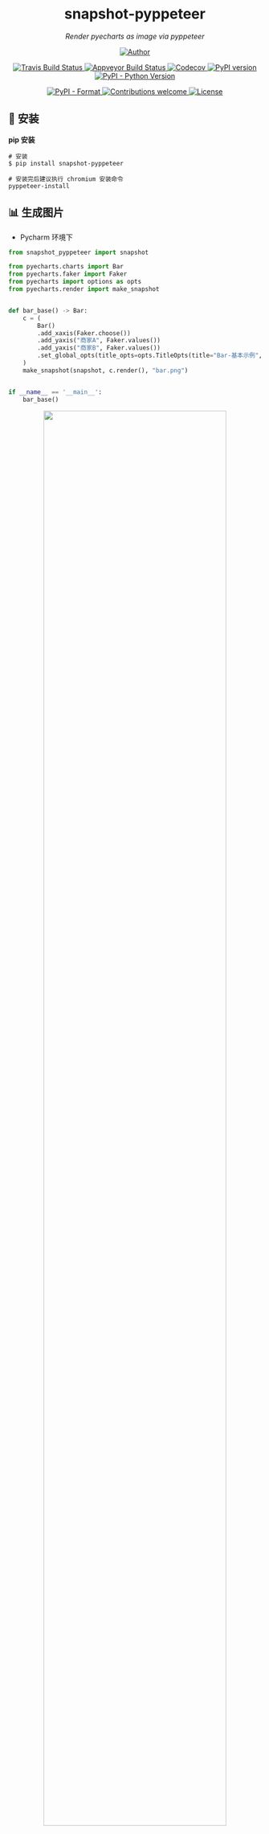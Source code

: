 <h1 align="center">snapshot-pyppeteer</h1>
<p align="center">
    <em>Render pyecharts as image via pyppeteer</em>
</p>
<p align="center">
    <a href="https://github.com/sunhailin-Leo">
        <img src="https://img.shields.io/badge/Author-sunhailin--Leo-blue" alt="Author">
    </a>
</p>
<p align="center">
    <a href="https://travis-ci.org/pyecharts/snapshot-pyppeteer">
        <img src="https://travis-ci.org/pyecharts/snapshot-pyppeteer.svg?branch=master" alt="Travis Build Status">
    </a>
    <a href="https://ci.appveyor.com/project/sunhailin-Leo/snapshot-pyppeteer">
        <img src="https://ci.appveyor.com/api/projects/status/4khrmyt8ustrbniw/branch/master?svg=true" alt="Appveyor Build Status">
    </a>
    <a href="https://codecov.io/gh/pyecharts/snapshot-pyppeteer">
        <img src="https://codecov.io/gh/pyecharts/snapshot-pyppeteer/branch/master/graph/badge.svg" alt="Codecov">
    </a>
    <a href="https://badge.fury.io/py/snapshot-pyppeteer">
        <img src="https://badge.fury.io/py/snapshot-pyppeteer.svg" alt="PyPI version">
    </a>
    <a href="https://pypi.org/project/snapshot-pyppeteer/">
        <img src="https://img.shields.io/pypi/pyversions/snapshot-pyppeteer.svg?colorB=brightgreen" alt="PyPI - Python Version">
    </a>
</p>
<p align="center">
    <a href="https://pypi.org/project/snapshot-pyppeteer">
        <img src="https://img.shields.io/pypi/format/snapshot-pyppeteer.svg" alt="PyPI - Format">
    </a>
     <a href="https://github.com/pyecharts/snapshot-pyppeteer/pulls">
        <img src="https://img.shields.io/badge/contributions-welcome-brightgreen.svg?style=flat" alt="Contributions welcome">
    </a>
    <a href="https://opensource.org/licenses/MIT">
        <img src="https://img.shields.io/badge/License-MIT-brightgreen.svg" alt="License">
    </a>
</p>

## 🔰 安装

**pip 安装**
```shell
# 安装
$ pip install snapshot-pyppeteer

# 安装完后建议执行 chromium 安装命令
pyppeteer-install
```

## 📊 生成图片

* Pycharm 环境下
```python
from snapshot_pyppeteer import snapshot

from pyecharts.charts import Bar
from pyecharts.faker import Faker
from pyecharts import options as opts
from pyecharts.render import make_snapshot


def bar_base() -> Bar:
    c = (
        Bar()
        .add_xaxis(Faker.choose())
        .add_yaxis("商家A", Faker.values())
        .add_yaxis("商家B", Faker.values())
        .set_global_opts(title_opts=opts.TitleOpts(title="Bar-基本示例", subtitle="我是副标题"))
    )
    make_snapshot(snapshot, c.render(), "bar.png")


if __name__ == '__main__':
    bar_base()
```
<p align="center">
    <img src="https://user-images.githubusercontent.com/17564655/66774139-704bf300-eef3-11e9-9cc2-6767d9650b38.png" width="85%">
</p>

* Notebook 环境下
```jupyterpython
#%%

from snapshot_pyppeteer import snapshot

from pyecharts.charts import Bar
from pyecharts.faker import Faker
from pyecharts import options as opts
from pyecharts.render import make_snapshot

#%%

c = (
    Bar()
    .add_xaxis(Faker.choose())
    .add_yaxis("商家A", Faker.values())
    .add_yaxis("商家B", Faker.values())
    .set_global_opts(title_opts=opts.TitleOpts(title="Bar-基本示例", subtitle="我是副标题"))
)
make_snapshot(snapshot, c.render(), "bar.png", notebook=True)

#%%
```
<p align="center">
    <img src="https://user-images.githubusercontent.com/17564655/68744231-1859f680-062f-11ea-8385-fe677ee6b370.png" width="85%">
</p>

## ☁️ 扩展参数
* 在 `pyecharts` 的 `make_snapshot` 中允许传递 `kwargs` 类型的参数：
参数名称 | 参数类型 | 参数默认值  
-|-|-
notebook | bool | False |
remoteAddress | str | 空字符串 |

## 📃 License

MIT [©sunhailin-Leo](https://github.com/sunhailin-Leo)
